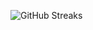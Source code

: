 ![GitHub Streaks](https://github-streaks-mqc9.onrender.com/streak/happilli/image?theme=midnight&cache_bust=1743544508&lang=ja)
